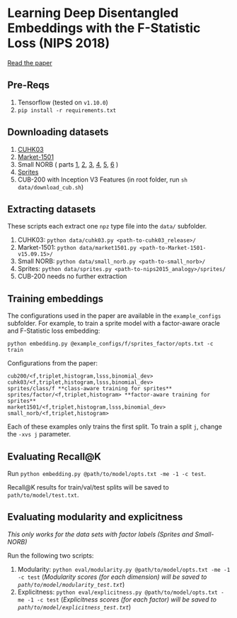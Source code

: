 # Learning Deep Disentangled Embeddings with the F-Statistic Loss (NIPS 2018)

[Read the paper](https://arxiv.org/abs/1802.05312)

## Pre-Reqs
1. Tensorflow (tested on `v1.10.0`)
2. `pip install -r requirements.txt`

## Downloading datasets

1. [CUHK03](http://www.ee.cuhk.edu.hk/~xgwang/CUHK_identification.html)
2. [Market-1501](http://www.liangzheng.org/Project/project_reid.html)
3. Small NORB ( parts [1](https://cs.nyu.edu/~ylclab/data/norb-v1.0-small/smallnorb-5x46789x9x18x6x2x96x96-training-dat.mat.gz), [2](https://cs.nyu.edu/~ylclab/data/norb-v1.0-small/smallnorb-5x01235x9x18x6x2x96x96-testing-dat.mat.gz), [3](https://cs.nyu.edu/~ylclab/data/norb-v1.0-small/smallnorb-5x46789x9x18x6x2x96x96-training-cat.mat.gz), [4](https://cs.nyu.edu/~ylclab/data/norb-v1.0-small/smallnorb-5x01235x9x18x6x2x96x96-testing-cat.mat.gz), [5](https://cs.nyu.edu/~ylclab/data/norb-v1.0-small/smallnorb-5x46789x9x18x6x2x96x96-training-info.mat.gz), [6](https://cs.nyu.edu/~ylclab/data/norb-v1.0-small/smallnorb-5x01235x9x18x6x2x96x96-testing-info.mat.gz) )
4. [Sprites](http://www-personal.umich.edu/~reedscot/files/nips2015-analogy-data.tar.gz)
5. CUB-200 with Inception V3 Features (in root folder, run `sh data/download_cub.sh`)

## Extracting datasets
These scripts each extract one `npz` type file into the `data/` subfolder.
1. CUHK03: `python data/cuhk03.py <path-to-cuhk03_release>/`
2. Market-1501: `python data/market1501.py <path-to-Market-1501-v15.09.15>/`
3. Small NORB: `python data/small_norb.py <path-to-small_norb>/`
4. Sprites: `python data/sprites.py <path-to-nips2015_analogy>/sprites/`
5. CUB-200 needs no further extraction

## Training embeddings
The configurations used in the paper are available in the `example_configs` subfolder. For example, to train a sprite model with a factor-aware oracle and F-Statistic loss embedding:

`python embedding.py @example_configs/f/sprites_factor/opts.txt -c train`

Configurations from the paper:
```
cub200/<f,triplet,histogram,lsss,binomial_dev>
cuhk03/<f,triplet,histogram,lsss,binomial_dev>
sprites/class/f **class-aware training for sprites**
sprites/factor/<f,triplet,histogram> **factor-aware training for sprites**
market1501/<f,triplet,histogram,lsss,binomial_dev>
small_norb/<f,triplet,histogram>
```

Each of these examples only trains the first split. To train a split `j`, change the `-xvs j` parameter.

## Evaluating Recall@K
Run `python embedding.py @path/to/model/opts.txt -me -1 -c test`. 

Recall@K results for train/val/test splits will be saved to `path/to/model/test.txt`.

## Evaluating modularity and explicitness
_This only works for the data sets with factor labels (Sprites and Small-NORB)_

Run the following two scripts:
1. Modularity: `python eval/modularity.py @path/to/model/opts.txt -me -1 -c test`
 (_Modularity scores (for each dimension) will be saved to `path/to/model/modularity_test.txt`_)
2. Explicitness: `python eval/explicitness.py @path/to/model/opts.txt -me -1 -c test`
(_Explicitness scores (for each factor) will be saved to `path/to/model/explicitness_test.txt`_)
